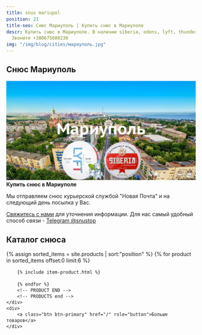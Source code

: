 ```yaml
---
title: snus mariupol
position: 21
title-seo: Снюс Мариуполь | Купить снюс в Мариуполе
descr: Купить снюс в Мариуполе. В наличии siberia, odens, lyft, thunder, general и другие.
  Звоните +380675680230
img: "/img/blog/cities/мариуполь.jpg"
---
```


<section class="mb-4">
	<h1>Снюс Мариуполь</h1>
	<div class="row">
		<div class="col-md-7">
			<img class="img-fluid" src="/img/blog/cities/мариуполь.jpg" alt="Снюс в Мариуполе">
		</div>
		<div class="col-md-5">
			<strong>Купить снюс в Мариуполе</strong>
			<p>Мы отправляем снюс курьерской службой "Новая Почта" и на следующий день посылка у Вас.</p>
			<p><a href="#contactModal" data-toggle="modal" data-target="#contactModal">Свяжитесь с нами</a> для уточнения информации. Для нас самый удобный способ связи - <a href="//t.me/snustop" target="_blank" title="Telegram"><i class="icon-telegram"></i>Telegram @snustop</a></p>
		</div>
	</div>
</section>

<section class="mb-4">
	<h2>Каталог снюса</h2>
	<div class="row">
		<!-- PRODUCTS start -->
		<!-- PRODUCT START -->
		{% assign sorted_items = site.products | sort:"position" %}
		{% for product in sorted_items offset:0 limit:6 %}
		
		{% include item-product.html %}

		{% endfor %}
		<!-- PRODUCT END -->
		<!-- PRODUCTS end -->
	</div>
	<div>
		<a class="btn btn-primary" href="/" role="button">Больше товаров</a>
	</div>
</section>

